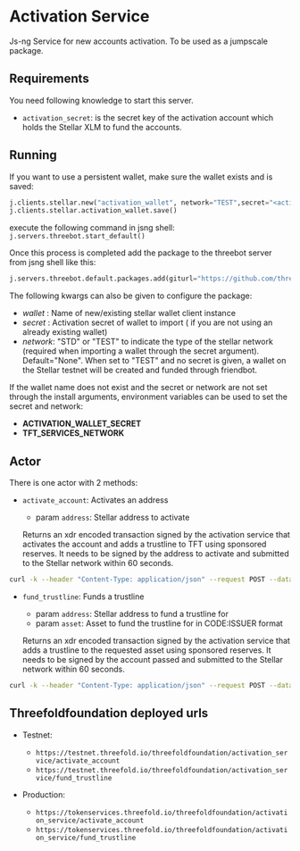 # Activation Service

Js-ng Service for new accounts activation. To be used as a jumpscale package.

## Requirements

You need following knowledge to start this server.

- `activation_secret`: is the secret key of the activation account which holds the Stellar XLM to fund the accounts.

## Running

If you want to use a persistent wallet, make sure the wallet exists and is saved:

```python
j.clients.stellar.new("activation_wallet", network="TEST",secret="<activation_secret>")
j.clients.stellar.activation_wallet.save()
```

execute the following command in jsng shell:
`j.servers.threebot.start_default()`

Once this process is completed add the package to the threebot server from jsng shell like this:

```python
j.servers.threebot.default.packages.add(giturl="https://github.com/threefoldfoundation/tft-stellar/tree/master/ThreeBotPackages/activation_service")
```

The following kwargs can also be given to configure the package:

- *wallet* : Name of new/existing stellar wallet client instance
- *secret* : Activation secret of wallet to import ( if you are not using an already existing wallet)
- *network*: "STD" or "TEST" to indicate the type of the stellar network (required when importing a wallet through the secret argument). Default="None". When set to "TEST" and no secret is given, a wallet on the Stellar testnet will be created and funded through friendbot.

If the wallet name does not exist and the secret or network are not set through the install arguments, environment variables can be used to set the secret and network:

- **ACTIVATION_WALLET_SECRET**
- **TFT_SERVICES_NETWORK**

## Actor

There is one actor with 2 methods:

- `activate_account`: Activates an address
  - param `address`: Stellar address to activate

  Returns an xdr encoded transaction signed by the activation service that activates the account and adds a trustline to TFT using sponsored reserves. It needs to be signed by the address to activate and submitted to the Stellar network within 60 seconds.

```sh
curl -k --header "Content-Type: application/json" --request POST --data '{"address":"<address>"}' https://<host>/activation_service/actors/activation_service/activate_account
```

- `fund_trustline`: Funds a trustline
  - param `address`: Stellar address to fund a trustline for
  - param `asset`: Asset to fund the trustline for in CODE:ISSUER format

  Returns an xdr encoded transaction signed by the activation service that adds a trustline to the requested asset using sponsored reserves. It needs to be signed by the account passed and submitted to the Stellar network within 60 seconds.

```sh
curl -k --header "Content-Type: application/json" --request POST --data '{"address":"<address>", "asset":"<CODE:ISSUER>"}' https://<host>/activation_service/actors/activation_service/fund_trustline
```

## Threefoldfoundation deployed urls

- Testnet:

  - `https://testnet.threefold.io/threefoldfoundation/activation_service/activate_account`
  - `https://testnet.threefold.io/threefoldfoundation/activation_service/fund_trustline`

- Production:

  - `https://tokenservices.threefold.io/threefoldfoundation/activation_service/activate_account`
  - `https://tokenservices.threefold.io/threefoldfoundation/activation_service/fund_trustline`
